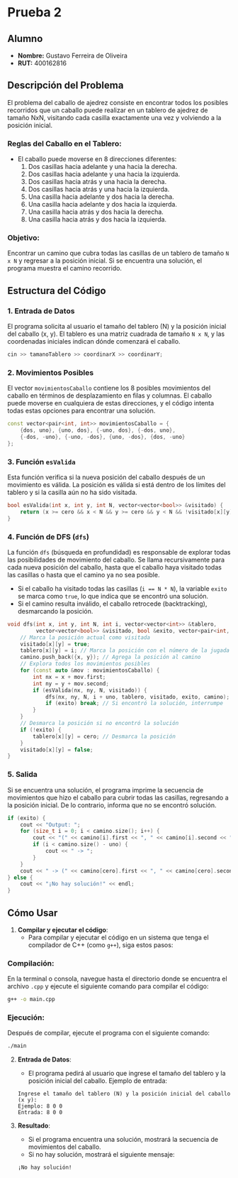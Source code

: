 # Prueba 2

## Alumno
- **Nombre:** Gustavo Ferreira de Oliveira
- **RUT:** 400162816

## Descripción del Problema

El problema del caballo de ajedrez consiste en encontrar todos los posibles recorridos
que un caballo puede realizar en un tablero de ajedrez de tamaño NxN, visitando cada
casilla exactamente una vez y volviendo a la posición inicial.


### Reglas del Caballo en el Tablero:
- El caballo puede moverse en 8 direcciones diferentes:
    1. Dos casillas hacia adelante y una hacia la derecha.
    2. Dos casillas hacia adelante y una hacia la izquierda.
    3. Dos casillas hacia atrás y una hacia la derecha.
    4. Dos casillas hacia atrás y una hacia la izquierda.
    5. Una casilla hacia adelante y dos hacia la derecha.
    6. Una casilla hacia adelante y dos hacia la izquierda.
    7. Una casilla hacia atrás y dos hacia la derecha.
    8. Una casilla hacia atrás y dos hacia la izquierda.

### Objetivo:
Encontrar un camino que cubra todas las casillas de un tablero de tamaño `N x N` y regresar a la posición inicial. Si se encuentra una solución, el programa muestra el camino recorrido.


## Estructura del Código

### 1. **Entrada de Datos**
El programa solicita al usuario el tamaño del tablero (N) y la posición inicial del caballo (x, y). El tablero es una matriz cuadrada de tamaño `N x N`, y las coordenadas iniciales indican dónde comenzará el caballo.

```cpp
cin >> tamanoTablero >> coordinarX >> coordinarY;
```

### 2. **Movimientos Posibles**
El vector `movimientosCaballo` contiene los 8 posibles movimientos del caballo en términos de desplazamiento en filas y columnas. El caballo puede moverse en cualquiera de estas direcciones, y el código intenta todas estas opciones para encontrar una solución.

```cpp
const vector<pair<int, int>> movimientosCaballo = {
    {dos, uno}, {uno, dos}, {-uno, dos}, {-dos, uno},
    {-dos, -uno}, {-uno, -dos}, {uno, -dos}, {dos, -uno}
};
```

### 3. **Función `esValida`**
Esta función verifica si la nueva posición del caballo después de un movimiento es válida. La posición es válida si está dentro de los límites del tablero y si la casilla aún no ha sido visitada.

```cpp
bool esValida(int x, int y, int N, vector<vector<bool>> &visitado) {
    return (x >= cero && x < N && y >= cero && y < N && !visitado[x][y]);
}
```

### 4. **Función de DFS (`dfs`)**
La función `dfs` (búsqueda en profundidad) es responsable de explorar todas las posibilidades de movimiento del caballo. Se llama recursivamente para cada nueva posición del caballo, hasta que el caballo haya visitado todas las casillas o hasta que el camino ya no sea posible.

- Si el caballo ha visitado todas las casillas (`i == N * N`), la variable `exito` se marca como `true`, lo que indica que se encontró una solución.
- Si el camino resulta inválido, el caballo retrocede (backtracking), desmarcando la posición.

```cpp
void dfs(int x, int y, int N, int i, vector<vector<int>> &tablero,
         vector<vector<bool>> &visitado, bool &exito, vector<pair<int, int>> &camino) {
    // Marca la posición actual como visitada
    visitado[x][y] = true;
    tablero[x][y] = i; // Marca la posición con el número de la jugada
    camino.push_back({x, y}); // Agrega la posición al camino
    // Explora todos los movimientos posibles
    for (const auto &mov : movimientosCaballo) {
        int nx = x + mov.first;
        int ny = y + mov.second;
        if (esValida(nx, ny, N, visitado)) {
            dfs(nx, ny, N, i + uno, tablero, visitado, exito, camino);
            if (exito) break; // Si encontró la solución, interrumpe
        }
    }
    // Desmarca la posición si no encontró la solución
    if (!exito) {
        tablero[x][y] = cero; // Desmarca la posición
    }
    visitado[x][y] = false;
}
```

### 5. **Salida**
Si se encuentra una solución, el programa imprime la secuencia de movimientos que hizo el caballo para cubrir todas las casillas, regresando a la posición inicial. De lo contrario, informa que no se encontró solución.

```cpp
if (exito) {
    cout << "Output: ";
    for (size_t i = 0; i < camino.size(); i++) {
        cout << "(" << camino[i].first << ", " << camino[i].second << ")";
        if (i < camino.size() - uno) {
            cout << " -> ";
        }
    }
    cout << " -> (" << camino[cero].first << ", " << camino[cero].second << ")" << endl;
} else {
    cout << "¡No hay solución!" << endl;
}
```

## Cómo Usar

1. **Compilar y ejecutar el código**:
    - Para compilar y ejecutar el código en un sistema que tenga el compilador de C++ (como `g++`), siga estos pasos:

### Compilación:
En la terminal o consola, navegue hasta el directorio donde se encuentra el archivo `.cpp` y ejecute el siguiente comando para compilar el código:

```bash
g++ -o main.cpp
```

### Ejecución:
Después de compilar, ejecute el programa con el siguiente comando:

```bash
./main
```

2. **Entrada de Datos**:
    - El programa pedirá al usuario que ingrese el tamaño del tablero y la posición inicial del caballo. Ejemplo de entrada:

   ```
   Ingrese el tamaño del tablero (N) y la posición inicial del caballo (x y):
   Ejemplo: 8 0 0
   Entrada: 8 0 0
   ```

3. **Resultado**:
    - Si el programa encuentra una solución, mostrará la secuencia de movimientos del caballo.
    - Si no hay solución, mostrará el siguiente mensaje:

   ```
   ¡No hay solución!
   ```



